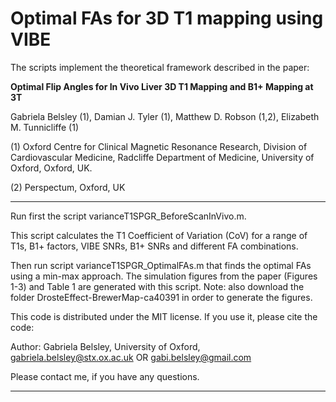 # Optimal FAs for 3D T1 mapping using VIBE

The scripts implement the theoretical framework described in the paper:

**Optimal Flip Angles for In Vivo Liver 3D T1 Mapping and B1+ Mapping at 3T**

Gabriela Belsley (1), Damian J. Tyler (1), Matthew D. Robson (1,2), Elizabeth M. Tunnicliffe (1)

(1) Oxford Centre for Clinical Magnetic Resonance Research, Division of
Cardiovascular Medicine, Radcliffe Department of Medicine, University of Oxford,
Oxford, UK.

(2) Perspectum, Oxford, UK

---------------------------------------------

Run first the script varianceT1SPGR_BeforeScanInVivo.m.

This script calculates the T1 Coefficient of Variation (CoV) for a range of T1s, B1+ factors, VIBE SNRs, B1+ SNRs and different FA combinations.


Then run script varianceT1SPGR_OptimalFAs.m that finds the optimal FAs using a min-max approach. 
The simulation figures from the paper (Figures 1-3) and Table 1 are generated with this script.
Note: also download the folder DrosteEffect-BrewerMap-ca40391 in order to generate the figures.

This code is distributed under the MIT license. If you use it, please cite the code: 

Author: Gabriela Belsley, University of Oxford, gabriela.belsley@stx.ox.ac.uk
OR gabi.belsley@gmail.com

Please contact me, if you have any questions. 

---------------------------------------------

